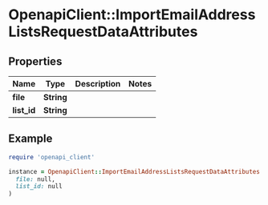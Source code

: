 # OpenapiClient::ImportEmailAddressListsRequestDataAttributes

## Properties

| Name | Type | Description | Notes |
| ---- | ---- | ----------- | ----- |
| **file** | **String** |  |  |
| **list_id** | **String** |  |  |

## Example

```ruby
require 'openapi_client'

instance = OpenapiClient::ImportEmailAddressListsRequestDataAttributes.new(
  file: null,
  list_id: null
)
```

